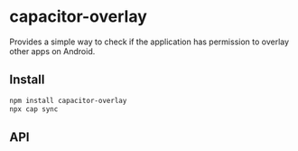 # capacitor-overlay

Provides a simple way to check if the application has permission to overlay other apps on Android.

## Install

```bash
npm install capacitor-overlay
npx cap sync
```

## API

<docgen-index></docgen-index>

<docgen-api>
<!-- run docgen to generate docs from the source -->
<!-- More info: https://github.com/ionic-team/capacitor-docgen -->
</docgen-api>
